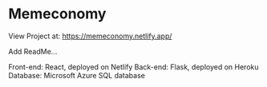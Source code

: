 # Memeconomy

View Project at: https://memeconomy.netlify.app/

Add ReadMe...

Front-end: React, deployed on Netlify
Back-end: Flask, deployed on Heroku
Database: Microsoft Azure SQL database
